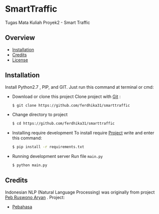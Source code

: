 # SmartTraffic
Tugas Mata Kuliah Proyek2 - Smart Traffic

## Overview
* [Installation](#installation)
* [Credits](#credits)
* [License](https://github.com/ferdhika31/smarttraffic/blob/master/LICENSE)   

## Installation
Install Python2.7 , PIP, and GIT.
Just run this command at terminal or cmd:
* Download or clone this project
	Clone project with [Git] :
	```sh 
	$ git clone https://github.com/ferdhika31/smarttraffic
	```
* Change directory to project
    ```sh
    $ cd https://github.com/ferdhika31/smarttraffic
    ```
* Installing require development 
	To install require [Project] write and enter this command:
	```sh
    $ pip install -r requirements.txt
    ```

* Running development server
    Run file `main.py`
    ```sh
    $ python main.py
    ```

## Credits
Indonesian NLP (Natural Language Processing) was originally from project [Peb Ruswono Aryan] .
Project:
* [Pebahasa]



[Project]: <https://github.com/ferdhika31/smarttraffic/>
[Peb Ruswono Aryan]: <https://github.com/pebbie>
[Pebahasa]: <http://daringfireball.net>
[Git]: <https://git-scm.com/>